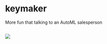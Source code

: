 # keymaker
More fun that talking to an AutoML salesperson

## 

![](https://i.imgur.com/YlGAYLg.png)
